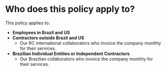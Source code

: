 # Who does this policy apply to?

This policy applies to:

* **Employees in Brazil and US**
* **Contractors outside Brazil and US**
  * Our RC international collaborators who invoice the company monthly for their services.
* **Brazilian Individual Entities or Independent Contractors**
  * Our Brazilian collaborators who invoice the company monthly for their services.

